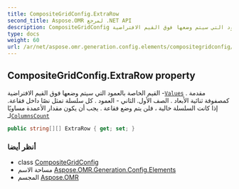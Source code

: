 ```yaml
---
title: CompositeGridConfig.ExtraRow
second_title: Aspose.OMR لمرجع .NET API
description: CompositeGridConfig ملكية. القيم الخاصة بالعمود التي سيتم وضعها فوق القيم الافتراضية Values . مقدمة كمصفوفة ثنائية الأبعاد . الصف الأول. الثاني  العمود . كل سلسلة تمثل نصًا داخل فقاعة. إذا كانت السلسلة خالية  فلن يتم وضع فقاعة . يجب أن يكون مقدار الأعمدة مساويًا لـColumnsCount
type: docs
weight: 60
url: /ar/net/aspose.omr.generation.config.elements/compositegridconfig/extrarow/
---
```

## CompositeGridConfig.ExtraRow property

القيم الخاصة بالعمود التي سيتم وضعها فوق القيم الافتراضية -[`Values`](../values/) . مقدمة كمصفوفة ثنائية الأبعاد . الصف الأول. الثاني - العمود . كل سلسلة تمثل نصًا داخل فقاعة. إذا كانت السلسلة خالية ، فلن يتم وضع فقاعة . يجب أن يكون مقدار الأعمدة مساويًا لـ[`ColumnsCount`](../columnscount/)

```csharp
public string[][] ExtraRow { get; set; }
```

### أنظر أيضا

* class [CompositeGridConfig](../)
* مساحة الاسم [Aspose.OMR.Generation.Config.Elements](../../compositegridconfig/)
* المجسم [Aspose.OMR](../../../)


